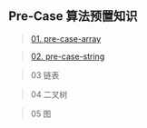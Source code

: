 ## Pre-Case 算法预置知识

> [01. pre-case-array](algorithm/pre-case/array/index.md)

> [02. pre-case-string](algorithm/pre-case/string/index.md)

> 03 链表

> 04 二叉树

> 05 图